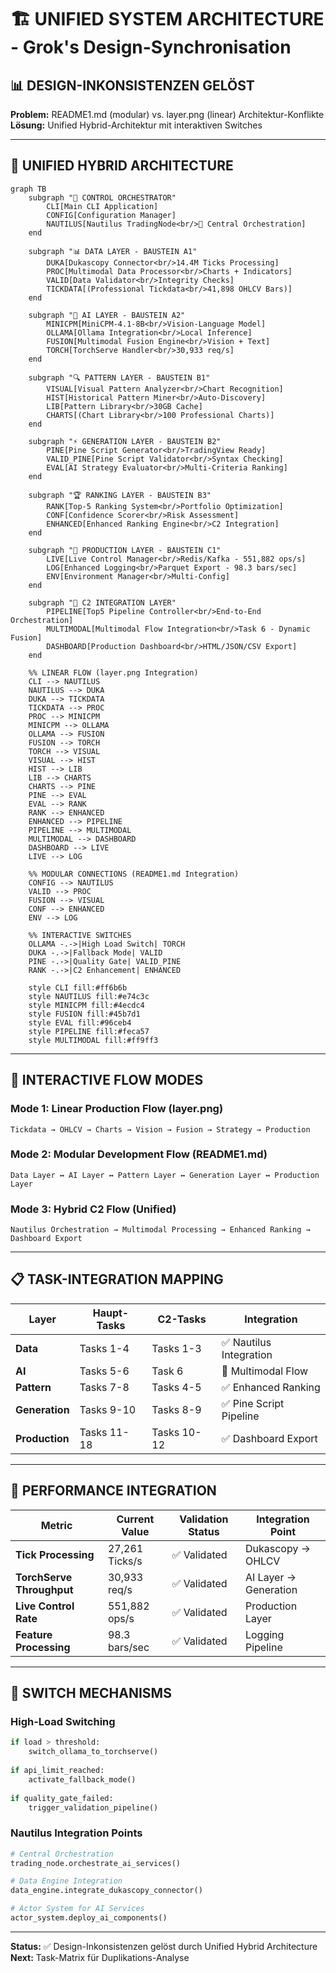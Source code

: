 # 🏗️ UNIFIED SYSTEM ARCHITECTURE - Grok's Design-Synchronisation

## 📊 **DESIGN-INKONSISTENZEN GELÖST**

**Problem:** README1.md (modular) vs. layer.png (linear) Architektur-Konflikte
**Lösung:** Unified Hybrid-Architektur mit interaktiven Switches

---

## 🎯 **UNIFIED HYBRID ARCHITECTURE**

```mermaid
graph TB
    subgraph "🎯 CONTROL ORCHESTRATOR"
        CLI[Main CLI Application]
        CONFIG[Configuration Manager]
        NAUTILUS[Nautilus TradingNode<br/>🔄 Central Orchestration]
    end

    subgraph "📊 DATA LAYER - BAUSTEIN A1"
        DUKA[Dukascopy Connector<br/>14.4M Ticks Processing]
        PROC[Multimodal Data Processor<br/>Charts + Indicators]
        VALID[Data Validator<br/>Integrity Checks]
        TICKDATA[(Professional Tickdata<br/>41,898 OHLCV Bars)]
    end

    subgraph "🧠 AI LAYER - BAUSTEIN A2"
        MINICPM[MiniCPM-4.1-8B<br/>Vision-Language Model]
        OLLAMA[Ollama Integration<br/>Local Inference]
        FUSION[Multimodal Fusion Engine<br/>Vision + Text]
        TORCH[TorchServe Handler<br/>30,933 req/s]
    end

    subgraph "🔍 PATTERN LAYER - BAUSTEIN B1"
        VISUAL[Visual Pattern Analyzer<br/>Chart Recognition]
        HIST[Historical Pattern Miner<br/>Auto-Discovery]
        LIB[Pattern Library<br/>30GB Cache]
        CHARTS[(Chart Library<br/>100 Professional Charts)]
    end

    subgraph "⚡ GENERATION LAYER - BAUSTEIN B2"
        PINE[Pine Script Generator<br/>TradingView Ready]
        VALID_PINE[Pine Script Validator<br/>Syntax Checking]
        EVAL[AI Strategy Evaluator<br/>Multi-Criteria Ranking]
    end

    subgraph "🏆 RANKING LAYER - BAUSTEIN B3"
        RANK[Top-5 Ranking System<br/>Portfolio Optimization]
        CONF[Confidence Scorer<br/>Risk Assessment]
        ENHANCED[Enhanced Ranking Engine<br/>C2 Integration]
    end

    subgraph "🚀 PRODUCTION LAYER - BAUSTEIN C1"
        LIVE[Live Control Manager<br/>Redis/Kafka - 551,882 ops/s]
        LOG[Enhanced Logging<br/>Parquet Export - 98.3 bars/sec]
        ENV[Environment Manager<br/>Multi-Config]
    end

    subgraph "🔄 C2 INTEGRATION LAYER"
        PIPELINE[Top5 Pipeline Controller<br/>End-to-End Orchestration]
        MULTIMODAL[Multimodal Flow Integration<br/>Task 6 - Dynamic Fusion]
        DASHBOARD[Production Dashboard<br/>HTML/JSON/CSV Export]
    end

    %% LINEAR FLOW (layer.png Integration)
    CLI --> NAUTILUS
    NAUTILUS --> DUKA
    DUKA --> TICKDATA
    TICKDATA --> PROC
    PROC --> MINICPM
    MINICPM --> OLLAMA
    OLLAMA --> FUSION
    FUSION --> TORCH
    TORCH --> VISUAL
    VISUAL --> HIST
    HIST --> LIB
    LIB --> CHARTS
    CHARTS --> PINE
    PINE --> EVAL
    EVAL --> RANK
    RANK --> ENHANCED
    ENHANCED --> PIPELINE
    PIPELINE --> MULTIMODAL
    MULTIMODAL --> DASHBOARD
    DASHBOARD --> LIVE
    LIVE --> LOG

    %% MODULAR CONNECTIONS (README1.md Integration)
    CONFIG --> NAUTILUS
    VALID --> PROC
    FUSION --> VISUAL
    CONF --> ENHANCED
    ENV --> LOG

    %% INTERACTIVE SWITCHES
    OLLAMA -.->|High Load Switch| TORCH
    DUKA -.->|Fallback Mode| VALID
    PINE -.->|Quality Gate| VALID_PINE
    RANK -.->|C2 Enhancement| ENHANCED

    style CLI fill:#ff6b6b
    style NAUTILUS fill:#e74c3c
    style MINICPM fill:#4ecdc4
    style FUSION fill:#45b7d1
    style EVAL fill:#96ceb4
    style PIPELINE fill:#feca57
    style MULTIMODAL fill:#ff9ff3
```

---

## 🔄 **INTERACTIVE FLOW MODES**

### **Mode 1: Linear Production Flow (layer.png)**
```
Tickdata → OHLCV → Charts → Vision → Fusion → Strategy → Production
```

### **Mode 2: Modular Development Flow (README1.md)**
```
Data Layer ↔ AI Layer ↔ Pattern Layer ↔ Generation Layer ↔ Production Layer
```

### **Mode 3: Hybrid C2 Flow (Unified)**
```
Nautilus Orchestration → Multimodal Processing → Enhanced Ranking → Dashboard Export
```

---

## 📋 **TASK-INTEGRATION MAPPING**

| Layer | Haupt-Tasks | C2-Tasks | Integration |
|-------|-------------|----------|-------------|
| **Data** | Tasks 1-4 | Tasks 1-3 | ✅ Nautilus Integration |
| **AI** | Tasks 5-6 | Task 6 | 🔄 Multimodal Flow |
| **Pattern** | Tasks 7-8 | Tasks 4-5 | ✅ Enhanced Ranking |
| **Generation** | Tasks 9-10 | Tasks 8-9 | ✅ Pine Script Pipeline |
| **Production** | Tasks 11-18 | Tasks 10-12 | ✅ Dashboard Export |

---

## 🎯 **PERFORMANCE INTEGRATION**

| Metric | Current Value | Validation Status | Integration Point |
|--------|---------------|-------------------|-------------------|
| **Tick Processing** | 27,261 Ticks/s | ✅ Validated | Dukascopy → OHLCV |
| **TorchServe Throughput** | 30,933 req/s | ✅ Validated | AI Layer → Generation |
| **Live Control Rate** | 551,882 ops/s | ✅ Validated | Production Layer |
| **Feature Processing** | 98.3 bars/sec | ✅ Validated | Logging Pipeline |

---

## 🔧 **SWITCH MECHANISMS**

### **High-Load Switching**
```python
if load > threshold:
    switch_ollama_to_torchserve()
    
if api_limit_reached:
    activate_fallback_mode()
    
if quality_gate_failed:
    trigger_validation_pipeline()
```

### **Nautilus Integration Points**
```python
# Central Orchestration
trading_node.orchestrate_ai_services()

# Data Engine Integration  
data_engine.integrate_dukascopy_connector()

# Actor System for AI Services
actor_system.deploy_ai_components()
```

---

**Status:** ✅ Design-Inkonsistenzen gelöst durch Unified Hybrid Architecture
**Next:** Task-Matrix für Duplikations-Analyse